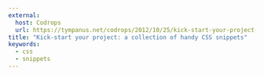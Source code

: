 ```yaml
---
external:
  host: Codrops
  url: https://tympanus.net/codrops/2012/10/25/kick-start-your-project-a-collection-of-handy-css-snippets/
title: "Kick-start your project: a collection of handy CSS snippets"
keywords:
  - css
  - snippets
---
```

